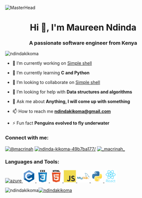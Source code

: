 ![MasterHead](https://apptha-blog.s3.amazonaws.com/blog/wp-content/uploads/2019/11/skills-for-front-end-back-end-developer.jpg)
<h1 align="center">Hi 👋, I'm Maureen Ndinda</h1>
<h3 align="center">A passionate software engineer from Kenya</h3>

<p align="left"> <img src="https://komarev.com/ghpvc/?username=ndindakikoma&label=Profile%20views&color=0e75b6&style=flat" alt="ndindakikoma" /> </p>



- 🔭 I’m currently working on [Simple shell](https://github.com/Ndindakikoma/simple_shell.git)

- 🌱 I’m currently learning **C and Python**

- 👯 I’m looking to collaborate on [Simple shell](https://github.com/Ndindakikoma/simple_shell.git)

- 🤝 I’m looking for help with **Data structures and algorithms**

- 💬 Ask me about **Anything, I will come up with something**

- 📫 How to reach me **ndindakikoma@gmail.com**

- ⚡ Fun fact **Penguins evolved to fly underwater**

<h3 align="left">Connect with me:</h3>
<p align="left">
<a href="https://twitter.com/@NdindaKikoma" target="blank"><img align="center" src="https://raw.githubusercontent.com/rahuldkjain/github-profile-readme-generator/master/src/images/icons/Social/twitter.svg" alt="@macrinah" height="30" width="40" /></a>
<a href="https://linkedin.com/in/ndinda-kikoma-49b7ba177/" target="blank"><img align="center" src="https://raw.githubusercontent.com/rahuldkjain/github-profile-readme-generator/master/src/images/icons/Social/linked-in-alt.svg" alt="ndinda-kikoma-49b7ba177/" height="30" width="40" /></a>
<a href="https://instagram.com/_macrinah_" target="blank"><img align="center" src="https://raw.githubusercontent.com/rahuldkjain/github-profile-readme-generator/master/src/images/icons/Social/instagram.svg" alt="_macrinah_" height="30" width="40" /></a>
</p>

<h3 align="left">Languages and Tools:</h3>
<p align="left"> <a href="https://azure.microsoft.com/en-in/" target="_blank" rel="noreferrer"> <img src="https://www.vectorlogo.zone/logos/microsoft_azure/microsoft_azure-icon.svg" alt="azure" width="40" height="40"/> </a> <a href="https://www.cprogramming.com/" target="_blank" rel="noreferrer"> <img src="https://raw.githubusercontent.com/devicons/devicon/master/icons/c/c-original.svg" alt="c" width="40" height="40"/> </a> <a href="https://www.w3schools.com/css/" target="_blank" rel="noreferrer"> <img src="https://raw.githubusercontent.com/devicons/devicon/master/icons/css3/css3-original-wordmark.svg" alt="css3" width="40" height="40"/> </a> <a href="https://www.w3.org/html/" target="_blank" rel="noreferrer"> <img src="https://raw.githubusercontent.com/devicons/devicon/master/icons/html5/html5-original-wordmark.svg" alt="html5" width="40" height="40"/> </a> <a href="https://developer.mozilla.org/en-US/docs/Web/JavaScript" target="_blank" rel="noreferrer"> <img src="https://raw.githubusercontent.com/devicons/devicon/master/icons/javascript/javascript-original.svg" alt="javascript" width="40" height="40"/> </a> <a href="https://www.mysql.com/" target="_blank" rel="noreferrer"> <img src="https://raw.githubusercontent.com/devicons/devicon/master/icons/mysql/mysql-original-wordmark.svg" alt="mysql" width="40" height="40"/> </a> <a href="https://www.python.org" target="_blank" rel="noreferrer"> <img src="https://raw.githubusercontent.com/devicons/devicon/master/icons/python/python-original.svg" alt="python" width="40" height="40"/> </a> <a href="https://reactjs.org/" target="_blank" rel="noreferrer"> <img src="https://raw.githubusercontent.com/devicons/devicon/master/icons/react/react-original-wordmark.svg" alt="react" width="40" height="40"/> </a> </p>

<p><img align="left" src="https://github-readme-stats.vercel.app/api/top-langs?username=ndindakikoma&show_icons=true&locale=en&layout=compact" alt="ndindakikoma" /></p>


<p align="left"> <a href="https://github.com/ryo-ma/github-profile-trophy"><img src="https://github-profile-trophy.vercel.app/?username=ndindakikoma" alt="ndindakikoma" /></a> </p>

